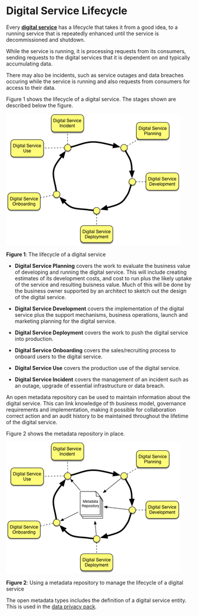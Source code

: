 <!-- SPDX-License-Identifier: CC-BY-4.0 -->
<!-- Copyright Contributors to the ODPi Egeria project. -->

# Digital Service Lifecycle

Every **[digital service](https://odpi.github.io/data-governance/digital-services/)** has a lifecycle that takes it from
a good idea, to a running service that is repeatedly enhanced until the service is decommissioned and shutdown.

While the service is running, it is processing requests from its consumers, sending requests to the digital services that
it is dependent on and typically accumulating data.

There may also be incidents, such as service outages and data breaches occuring while the service is running and also requests
from consumers for access to their data.

Figure 1 shows the lifecycle of a digital service.  The stages shown are described below the figure.

![Figure 1](digital-service-lifecycle-stages.png)

**Figure 1**: The lifecycle of a digital service

* **Digital Service Planning** covers the work to evaluate the business value of developing and running the digital service.
This will include creating estimates of its development costs, and cost to run plus the likely uptake of the service and
resulting buisness value.  Much of this will be done by the business owner supported by an architect to sketch out the
design of the digital service.

* **Digital Service Development** covers the implementation of the digital service plus the support mechanisms,
business operations, launch and marketing planning for the digital service.

* **Digital Service Deployment** covers the work to push the digital service into production.

* **Digital Service Onboarding** covers the sales/recruiting process to onboard users to the digital service.

* **Digital Service Use** covers the production use of the digital service.

* **Digital Service Incident** covers the management of an incident such as an outage, upgrade of essential
infrastructure or data breach.

An open metadata repository can be used to maintain information about the digital service.
This can link knowledge of th business model, governance requirements and implementation, making it possible for collaboration
correct action and an audit history to be maintained throughout the lifetime of the digital service.

Figure 2 shows the metadata repository in place.

![Figure 2](digital-service-lifecycle-stages-with-metadata-repository.png)

**Figure 2**: Using a metadata repository to manage the lifecycle of a digital service

The open metadata types includes the definition of a digital service entity.
This is used in the [data privacy pack](https://odpi.github.io/data-governance/data-privacy-pack/).
